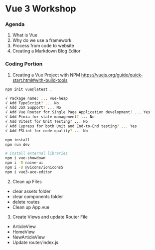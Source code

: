 # Vue 3 Workshop

### Agenda

1. What is Vue
2. Why do we use a framework
3. Process from code to website
4. Creating a Markdown Blog Editor

### Coding Portion
1. Creating a Vue Project with NPM
https://vuejs.org/guide/quick-start.html#with-build-tools
```sh
npm init vue@latest .

√ Package name: ... vue-heap
√ Add TypeScript? ... No
√ Add JSX Support? ... No
√ Add Vue Router for Single Page Application development? ... Yes
√ Add Pinia for state management? ... No
√ Add Vitest for Unit Testing? ... No
√ Add Cypress for both Unit and End-to-End testing? ... Yes
√ Add ESLint for code quality? ... No

npm install
npm run dev

# install external libraries
npm i vue-showdown
npm i -D naive-ui
npm i -D @vicons/ionicons5
npm i vue3-ace-editor
```

2. Clean up Files
- clear assets folder
- clear components folder
- delete routes
- Clean up App.vue

3. Create Views and update Router File
- ArticleView
- HomeView
- NewArticleView
- Update router/index.js